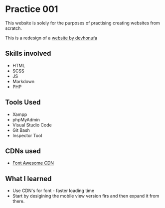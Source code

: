
# Practice 001 
This website is solely for the purposes of practising creating websites from scratch. 

This is a redesign of a <a href="https://devhonufa.github.io/honda/"> website by devhonufa </a> 

## Skills involved 
- HTML
- SCSS 
- JS 
- Markdown
- PHP 

## Tools Used
- Xampp
- phpMyAdmin
- Visual Studio Code
- Git Bash
- Inspector Tool

## CDNs used
- <a href ="https://fontawesome.com/v4/get-started/"> Font Awesome CDN </a>

## What I learned 
- Use CDN's for font - faster loading time
- Start by desigining the mobile view version firs and then expand it from there.